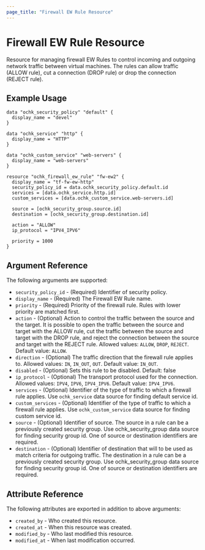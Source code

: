 ```yaml
---
page_title: "Firewall EW Rule Resource"
---
```


# Firewall EW Rule Resource

Resource for managing firewall EW Rules to control incoming and outgoing network traffic between virtual machines. The rules can allow traffic (ALLOW rule), cut a connection (DROP rule) or drop the connection (REJECT rule).

## Example Usage

```hcl
data "ochk_security_policy" "default" {
  display_name = "devel"
}

data "ochk_service" "http" {
  display_name = "HTTP"
}

data "ochk_custom_service" "web-servers" {
  display_name = "web-servers"
}

resource "ochk_firewall_ew_rule" "fw-ew2" {
  display_name = "tf-fw-ew-http"
  security_policy_id = data.ochk_security_policy.default.id
  services = [data.ochk_service.http.id]
  custom_services = [data.ochk_custom_service.web-servers.id]

  source = [ochk_security_group.source.id]
  destination = [ochk_security_group.destination.id]

  action = "ALLOW"
  ip_protocol = "IPV4_IPV6"

  priority = 1000
}
```

## Argument Reference

The following arguments are supported:

* `security_policy_id` - (Required) Identifier of security policy.
* `display_name` - (Required) The Firewall EW Rule name.
* `priority` - (Required) Priority of the firewall rule. Rules with lower priority are matched first.
* `action` - (Optional) Action to control the traffic between the source and the target. It is possible to open the traffic between the source and target with the ALLOW rule, cut the traffic between the source and target with the DROP rule, and reject the connection between the source and target with the REJECT rule. Allowed values: `ALLOW`, `DROP`, `REJECT`. Default value: `ALLOW`.
* `direction` - (Optional) The traffic direction that the firewall rule applies to. Allowed values: `IN`, `IN_OUT`, `OUT`. Default value: `IN_OUT`.
* `disabled` - (Optional) Sets this rule to be disabled. Default: false
* `ip_protocol` - (Optional) The transport protocol used for the connection. Allowed values: `IPV4`, `IPV6`, `IPV4_IPV6`. Default value: `IPV4_IPV6`.
* `services` - (Optional) Identifier of the type of traffic to which a firewall rule applies. Use `ochk_service` data source for finding default service id. 
* `custom_services` - (Optional) Identifier of the type of traffic to which a firewall rule applies. Use `ochk_custom_service` data source for finding custom service id. 
* `source` - (Optional) Identifier of source. The source in a rule can be a previously created security group. Use ochk_security_group data source for finding security group id. One of source or destination identifiers are required. 
* `destination` - (Optional) Identifier of destination that will to be used as match criteria for outgoing traffic. The destination in a rule can be a previously created security group. Use ochk_security_group data source for finding security group id. One of source or destination identifiers are required. 
  
## Attribute Reference

The following attributes are exported in addition to above arguments: 
 * `created_by` - Who created this resource.
 * `created_at` - When this resource was created.
 * `modified_by` - Who last modified this resource. 
 * `modified_at` - When last modification occurred.

 
